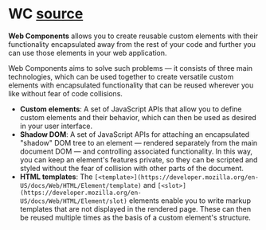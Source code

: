 # WC [source](https://developer.mozilla.org/en-US/docs/Web/Web_Components)

**Web Components** allows you to create reusable custom elements with their functionality encapsulated away from the rest of your code and further you can use those elements in your web application.

Web Components aims to solve such problems — it consists of three main technologies, which can be used together to create versatile custom elements with encapsulated functionality that can be reused wherever you like without fear of code collisions.

-   **Custom elements**: A set of JavaScript APIs that allow you to define custom elements and their behavior, which can then be used as desired in your user interface.
-   **Shadow DOM**: A set of JavaScript APIs for attaching an encapsulated "shadow" DOM tree to an element — rendered separately from the main document DOM — and controlling associated functionality. In this way, you can keep an element's features private, so they can be scripted and styled without the fear of collision with other parts of the document.
-   **HTML templates**: The `[<template>](https://developer.mozilla.org/en-US/docs/Web/HTML/Element/template)` and `[<slot>](https://developer.mozilla.org/en-US/docs/Web/HTML/Element/slot)` elements enable you to write markup templates that are not displayed in the rendered page. These can then be reused multiple times as the basis of a custom element's structure.
